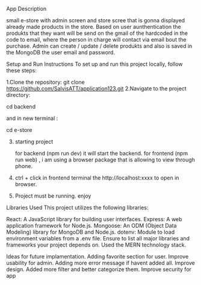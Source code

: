 App Description 

small e-store with admin screen and store scree that is gonna displayed already made products in the store. Based on user aunthentication the produkts that they want will be send on the gmail of the hardcoded in the code to email, where the person in charge will contact via email bout the purchase. Admin can create / update / delete produkts and also is saved in the MongoDB the user email and password.

Setup and Run Instructions
To set up and run this project locally, follow these steps:

1.Clone the repository:
  git clone https://github.com/SalvisATT/application123.git
2.Navigate to the project directory:

  cd backend

  and in new terminal :

  cd e-store

3. starting project

   for backend (npm run dev) it will start the backend.
   for frontend (npm run web) , i am using a browser package that is allowing to view through phone.

4. ctrl + click in frontend terminal the http://localhost:xxxx to open in browser.
5. Project must be running. enjoy

Libraries Used
  This project utilizes the following libraries:
  
  React: A JavaScript library for building user interfaces.
  Express: A web application framework for Node.js.
  Mongoose: An ODM (Object Data Modeling) library for MongoDB and Node.js.
  dotenv: Module to load environment variables from a .env file.
  Ensure to list all major libraries and frameworks your project depends on.
  Used the MERN technology stack.

Ideas for future implamentation.
  Adding favorite section for user.
  Improve usability for admin.
  Adding more error message if havent added all.
  Improve design.
  Added more filter and better categorize them.
  Improve security for app
